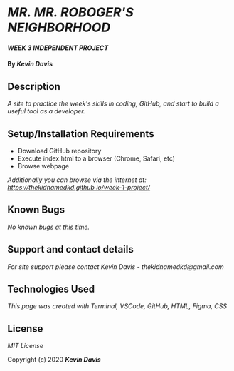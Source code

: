 # _MR. MR. ROBOGER'S NEIGHBORHOOD_

#### _WEEK 3 INDEPENDENT PROJECT_

#### By _**Kevin Davis**_

## Description

_A site to practice the week's skills in coding, GitHub, and start to build a useful tool as a developer._

## Setup/Installation Requirements

* Download GitHub repository
* Execute index.html to a browser (Chrome, Safari, etc)
* Browse webpage

_Additionally you can browse via the internet at: https://thekidnamedkd.github.io/week-1-project/_

## Known Bugs

_No known bugs at this time._

## Support and contact details

_For site support please contact Kevin Davis - thekidnamedkd@gmail.com_

## Technologies Used

_This page was created with Terminal, VSCode, GitHub, HTML, Figma, CSS_

## License

*MIT License*

Copyright (c) 2020 **_Kevin Davis_**